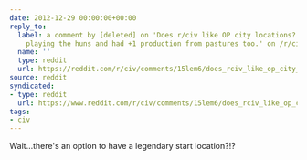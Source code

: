 ```yaml
---
date: 2012-12-29 00:00:00+00:00
reply_to:
  label: a comment by [deleted] on 'Does r/civ like OP city locations? Note i was
    playing the huns and had +1 production from pastures too.' on /r/civ
  name: ''
  type: reddit
  url: https://reddit.com/r/civ/comments/15lem6/does_rciv_like_op_city_locations_note_i_was/c7nje0w/
source: reddit
syndicated:
- type: reddit
  url: https://www.reddit.com/r/civ/comments/15lem6/does_rciv_like_op_city_locations_note_i_was/c7nrcmf/
tags:
- civ
---
```


Wait...there's an option to have a legendary start location?!?